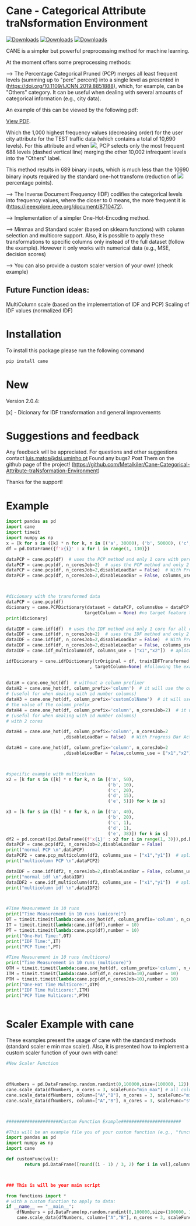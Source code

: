 # Cane - Categorical Attribute traNsformation Environment
[![Downloads](https://pepy.tech/badge/cane)](https://pepy.tech/project/cane) [![Downloads](https://pepy.tech/badge/cane/month)](https://pepy.tech/project/cane) [![Downloads](https://pepy.tech/badge/cane/week)](https://pepy.tech/project/cane)

CANE is a simpler but powerful preprocessing method for machine learning.

At the moment offers some preprocessing methods:

--> The Percentage Categorical Pruned (PCP) merges all least frequent levels (summing up to "perc" percent) into a single level as presented in (<https://doi.org/10.1109/IJCNN.2019.8851888>), which, for example, can be "Others" category. It can be useful when dealing with several amounts of categorical information (e.g., city data).

An example of this can be viewed by the following pdf:
 
<p><a href="https://github.com/Metalkiler/Cane-Categorical-Attribute-traNsformation-Environment/blob/master/cities.pdf">View PDF</a>.</p>
  

Which the 1,000 highest frequency values (decreasing order) for the user city attribute for the TEST traffic data (which contains a total of 10,690 levels).
For this attribute and when <img src="https://render.githubusercontent.com/render/math?math=P=10">, PCP selects only the most frequent 688 levels (dashed vertical line) merging the other 10,002 infrequent levels into the "Others" label.

This method results in 689 binary inputs, which is much less than the 10690 binary inputs required by the standard one-hot transform (reduction of <img src="https://render.githubusercontent.com/render/math?math=\frac{10690-689}{10690}=94"> percentage points).

--> The Inverse Document Frequency (IDF) codifies the categorical levels into frequency values, where the closer to 0 means, the more frequent it is (<https://ieeexplore.ieee.org/document/8710472>).

--> Implementation of a simpler One-Hot-Encoding method.

--> Minmax and Standard scaler (based on sklearn functions) with column selection and multicore support. Also, it is possible to apply these transformations to specific columns only instead of the full dataset (follow the example). However it only works with numerical data (e.g., MSE, decision scores)

--> You can also provide a custom scaler version of your own! (check example)




Future Function ideas:
-- 
MultiColumn scale (based on the implementation of IDF and PCP)
Scaling of IDF values (normalized IDF) 




# Installation

To install this package please run the following command

``` cmd
pip install cane
```

# New
Version 2.0.4:

[x] - Dicionary for IDF transformation and general improvements



# Suggestions and feedback

Any feedback will be appreciated.
For questions and other suggestions contact luis.matos@dsi.uminho.pt
Found any bugs? Post Them on the github page of the project! (https://github.com/Metalkiler/Cane-Categorical-Attribute-traNsformation-Environment)

Thanks for the support!

# Example

``` python
import pandas as pd
import cane
import timeit
import numpy as np
x = [k for s in ([k] * n for k, n in [('a', 30000), ('b', 50000), ('c', 70000), ('d', 10000), ('e', 1000)]) for k in s]
df = pd.DataFrame({f'x{i}' : x for i in range(1, 130)})

dataPCP = cane.pcp(df)  # uses the PCP method and only 1 core with perc == 0.05 for all columns
dataPCP = cane.pcp(df, n_coresJob=2)  # uses the PCP method and only 2 cores for all columns
dataPCP = cane.pcp(df, n_coresJob=2,disableLoadBar = False)  # With Progress Bar for all columns
dataPCP = cane.pcp(df, n_coresJob=2,disableLoadBar = False, columns_use = ["x1","x2"])  # With Progress Bar and specific columns



#dicionary with the transformed data
dataPCP = cane.pcp(df) 
dicionary = cane.PCPDictionary(dataset = dataPCP, columnsUse = dataPCP.columns,
                              targetColumn = None) #no target feature to avoid going into dictionary
print(dicionary)

dataIDF = cane.idf(df)  # uses the IDF method and only 1 core for all columns 
dataIDF = cane.idf(df, n_coresJob=2)  # uses the IDF method and only 2 core for all columns
dataIDF = cane.idf(df, n_coresJob=2,disableLoadBar = False)  # With Progress Bar for all columns
dataIDF = cane.idf(df, n_coresJob=2,disableLoadBar = False, columns_use = ["x1","x2"]) # specific columns
dataIDF = cane.idf_multicolumn(df, columns_use = ["x1","x2"])  # aplication of specific multicolumn setting IDF

idfDicionary = cane.idfDictionary(trOriginal = df, trainIDFTransformed = dataIDF, columns_use = ["x1","x2"]
                                , targetColumn=None) #following the example above of the 2 columns
                                
                                
dataH = cane.one_hot(df)  # without a column prefixer
dataH2 = cane.one_hot(df, column_prefix='column')  # it will use the original column name prefix
# (useful for when dealing with id number columns)
dataH3 = cane.one_hot(df, column_prefix='customColName')  # it will use a custom prefix defined by
# the value of the column_prefix
dataH4 = cane.one_hot(df, column_prefix='column', n_coresJob=2)  # it will use the original column name prefix
# (useful for when dealing with id number columns)
# with 2 cores

dataH4 = cane.one_hot(df, column_prefix='column', n_coresJob=2
                      ,disableLoadBar = False)  # With Progress Bar Active with 2 cores

dataH4 = cane.one_hot(df, column_prefix='column', n_coresJob=2
                      ,disableLoadBar = False,columns_use = ["x1","x2"])  # With Progress Bar specific columns!



#specific example with multicolumn
x2 = [k for s in ([k] * n for k, n in [('a', 50),
                                       ('b', 10),
                                       ('c', 20),
                                       ('d', 15), 
                                       ('e', 5)]) for k in s]

x3 = [k for s in ([k] * n for k, n in [('a', 40),
                                       ('b', 20),
                                       ('c', 1),
                                       ('d', 1), 
                                       ('e', 38)]) for k in s]
df2 = pd.concat([pd.DataFrame({f'x{i}' : x2 for i in range(1, 3)}),pd.DataFrame({f'y{i}' : x3 for i in range(1, 3)})], axis=1)
dataPCP = cane.pcp(df2, n_coresJob=2,disableLoadBar = False)
print("normal PCP \n",dataPCP)
dataPCP2 = cane.pcp_multicolumn(df2, columns_use = ["x1","y1"])  # aplication of specific multicolumn setting PCP
print("multicolumn PCP \n",dataPCP2)

dataIDF = cane.idf(df2, n_coresJob=2,disableLoadBar = False, columns_use = ["x1","y1"]) # specific columns
print("normal idf \n",dataIDF)
dataIDF2 = cane.idf_multicolumn(df2, columns_use = ["x1","y1"])  # aplication of specific multicolumn setting IDF
print("multicolumn idf \n",dataIDF2)



#Time Measurement in 10 runs
print("Time Measurement in 10 runs (unicore)")
OT = timeit.timeit(lambda:cane.one_hot(df, column_prefix='column', n_coresJob=1),number = 10)
IT = timeit.timeit(lambda:cane.idf(df),number = 10)
PT = timeit.timeit(lambda:cane.pcp(df),number = 10)
print("One-Hot Time:",OT)
print("IDF Time:",IT)
print("PCP Time:",PT)

#Time Measurement in 10 runs (multicore)
print("Time Measurement in 10 runs (multicore)")
OTM = timeit.timeit(lambda:cane.one_hot(df, column_prefix='column', n_coresJob=10),number = 10)
ITM = timeit.timeit(lambda:cane.idf(df,n_coresJob=10),number = 10)
PTM = timeit.timeit(lambda:cane.pcp(df,n_coresJob=10),number = 10)
print("One-Hot Time Multicore:",OTM)
print("IDF Time Multicore:",ITM)
print("PCP Time Multicore:",PTM)



```

# Scaler Example with cane

These examples present the usage of cane with the standard methods (standard scaler e min max scaler).
Also, it is presented how to implement a custom scaler function of your own with cane!
``` python
#New Scaler Function 



dfNumbers = pd.DataFrame(np.random.randint(0,100000,size=(100000, 12)), columns=list('ABCDEFGHIJKL'))
cane.scale_data(dfNumbers, n_cores = 3, scaleFunc="min_max") # all columns using 3 cores
cane.scale_data(dfNumbers, column=["A","B"], n_cores = 3, scaleFunc="min_max") # scale specific columns
cane.scale_data(dfNumbers, column=["A","B"], n_cores = 3, scaleFunc="std") #standard Scaler



#####################Custom Function Example#######################

#This will be an example file you of your custom function (e.g., "functions.py")
import pandas as pd
import numpy as np
import cane 

def customFunc(val):
       return pd.DataFrame([round((i - 1) / 3, 2) for i in val],columns=[val.name + "_custom_scalled_function])



### This is will be your main script

from functions import *
# with a custom function to apply to data:
if __name__ == "__main__":
    dfNumbers = pd.DataFrame(np.random.randint(0,100000,size=(100000, 12)), columns=list('ABCDEFGHIJKL'))
    cane.scale_data(dfNumbers, column=["A","B"], n_cores = 3, scaleFunc="custom", customfunc = customFunc)
    

```


